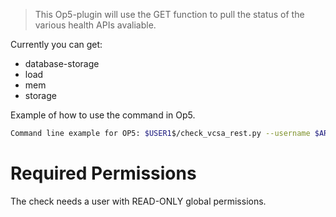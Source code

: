 > This Op5-plugin will use the GET function to pull the status of the various health APIs avaliable.

Currently you can get:

 * database-storage
 * load
 * mem
 * storage

Example of how to use the command in Op5.
```sh
Command line example for OP5: $USER1$/check_vcsa_rest.py --username $ARG1$ --password $ARG2$ --url $HOSTNAME$ --domain $ARG3$ --check $ARG4$
```

# Required Permissions
The check needs a user with READ-ONLY global permissions.
